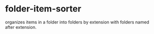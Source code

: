 # folder-item-sorter
organizes items in a folder into folders by extension with folders named after extension.
